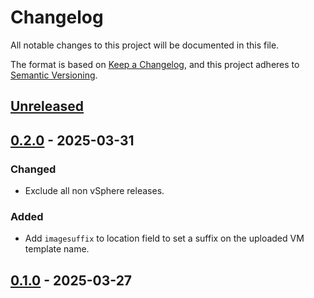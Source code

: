 # Changelog

All notable changes to this project will be documented in this file.

The format is based on [Keep a Changelog](https://keepachangelog.com/en/1.0.0/),
and this project adheres to [Semantic Versioning](https://semver.org/spec/v2.0.0.html).



## [Unreleased]

## [0.2.0] - 2025-03-31

### Changed

- Exclude all non vSphere releases.

### Added

- Add `imagesuffix` to location field to set a suffix on the uploaded VM template name.

## [0.1.0] - 2025-03-27



[Unreleased]: https://github.com/giantswarm/image-distribution-operator/compare/v0.2.0...HEAD
[0.2.0]: https://github.com/giantswarm/image-distribution-operator/compare/v0.1.0...v0.2.0
[0.1.0]: https://github.com/giantswarm/image-distribution-operator/releases/tag/v0.1.0
